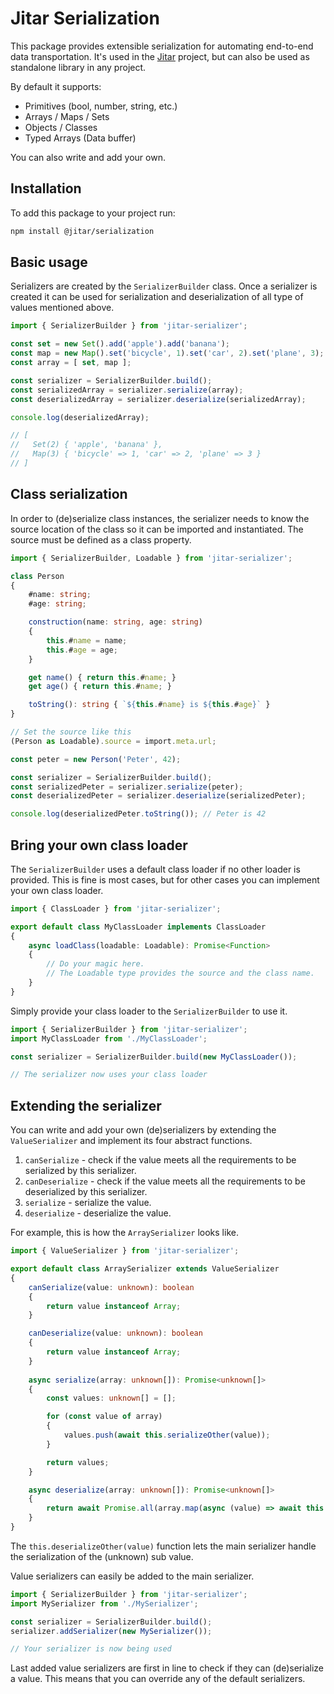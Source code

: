 
#  Jitar Serialization

This package provides extensible serialization for automating end-to-end data transportation. It's used in the [Jitar](https://jitar.dev) project, but can also be used as standalone library in any project.

By default it supports:

* Primitives (bool, number, string, etc.)
* Arrays / Maps / Sets
* Objects / Classes
* Typed Arrays (Data buffer)

You can also write and add your own.

## Installation

To add this package to your project run:

```bash
npm install @jitar/serialization
```

## Basic usage

Serializers are created by the `SerializerBuilder` class. Once a serializer is created it can be used for serialization and deserialization of all type of values mentioned above.

```ts
import { SerializerBuilder } from 'jitar-serializer';

const set = new Set().add('apple').add('banana');
const map = new Map().set('bicycle', 1).set('car', 2).set('plane', 3);
const array = [ set, map ];

const serializer = SerializerBuilder.build();
const serializedArray = serializer.serialize(array);
const deserializedArray = serializer.deserialize(serializedArray);

console.log(deserializedArray);

// [
//   Set(2) { 'apple', 'banana' },
//   Map(3) { 'bicycle' => 1, 'car' => 2, 'plane' => 3 }
// ]
```

## Class serialization

In order to (de)serialize class instances, the serializer needs to know the source location of the class so it can be imported and instantiated. The source must be defined as a class property.

```ts
import { SerializerBuilder, Loadable } from 'jitar-serializer';

class Person
{
    #name: string;
    #age: string;

    construction(name: string, age: string)
    {
        this.#name = name;
        this.#age = age;
    }

    get name() { return this.#name; }
    get age() { return this.#name; }

    toString(): string { `${this.#name} is ${this.#age}` }
}

// Set the source like this
(Person as Loadable).source = import.meta.url;

const peter = new Person('Peter', 42);

const serializer = SerializerBuilder.build();
const serializedPeter = serializer.serialize(peter);
const deserializedPeter = serializer.deserialize(serializedPeter);

console.log(deserializedPeter.toString()); // Peter is 42
```

## Bring your own class loader

The `SerializerBuilder` uses a default class loader if no other loader is provided. This is fine is most cases, but for other cases you can implement your own class loader.

```ts
import { ClassLoader } from 'jitar-serializer';

export default class MyClassLoader implements ClassLoader
{
    async loadClass(loadable: Loadable): Promise<Function>
    {
        // Do your magic here.
        // The Loadable type provides the source and the class name.
    }
}
```

Simply provide your class loader to the `SerializerBuilder` to use it.

```ts
import { SerializerBuilder } from 'jitar-serializer';
import MyClassLoader from './MyClassLoader';

const serializer = SerializerBuilder.build(new MyClassLoader());

// The serializer now uses your class loader
```

## Extending the serializer

You can write and add your own (de)serializers by extending the `ValueSerializer` and implement its four abstract functions.

1. `canSerialize` - check if the value meets all the requirements to be serialized by this serializer.
1. `canDeserialize` - check if the value meets all the requirements to be deserialized by this serializer.
1. `serialize` - serialize the value.
1. `deserialize` - deserialize the value.

For example, this is how the `ArraySerializer` looks like.

```ts
import { ValueSerializer } from 'jitar-serializer';

export default class ArraySerializer extends ValueSerializer
{
    canSerialize(value: unknown): boolean
    {
        return value instanceof Array;
    }

    canDeserialize(value: unknown): boolean
    {
        return value instanceof Array;
    }
    
    async serialize(array: unknown[]): Promise<unknown[]>
    {
        const values: unknown[] = [];

        for (const value of array)
        {
            values.push(await this.serializeOther(value));
        }

        return values;
    }

    async deserialize(array: unknown[]): Promise<unknown[]>
    {
        return await Promise.all(array.map(async (value) => await this.deserializeOther(value)));
    }
}
```

The `this.deserializeOther(value)` function lets the main serializer handle the serialization of the (unknown) sub value.

Value serializers can easily be added to the main serializer.

```ts
import { SerializerBuilder } from 'jitar-serializer';
import MySerializer from './MySerializer';

const serializer = SerializerBuilder.build();
serializer.addSerializer(new MySerializer());

// Your serializer is now being used
```

Last added value serializers are first in line to check if they can (de)serialize a value. This means that you can override any of the default serializers.

